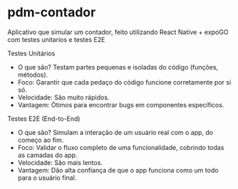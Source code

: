 # pdm-contador
Aplicativo que simular um contador, feito utilizando React Native + expoGO com testes unitarios e testes E2E


Testes Unitários
- O que são? Testam partes pequenas e isoladas do código (funções, métodos).
- Foco: Garantir que cada pedaço do código funcione corretamente por si só.
- Velocidade: São muito rápidos.
- Vantagem: Ótimos para encontrar bugs em componentes específicos.

Testes E2E (End-to-End)
- O que são? Simulam a interação de um usuário real com o app, do começo ao fim.
- Foco: Validar o fluxo completo de uma funcionalidade, cobrindo todas as camadas do app.
- Velocidade: São mais lentos.
- Vantagem: Dão alta confiança de que o app funciona como um todo para o usuário final.